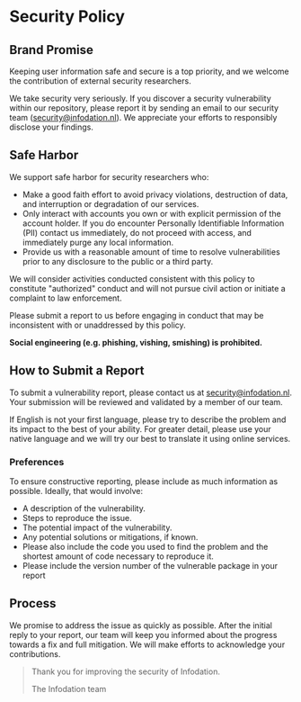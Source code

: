 # Security Policy

## Brand Promise

Keeping user information safe and secure is a top priority, and we welcome the contribution of external security researchers.

We take security very seriously. If you discover a security vulnerability within our repository, please report it by sending an email to our security team (security@infodation.nl).
We appreciate your efforts to responsibly disclose your findings.

## Safe Harbor

We support safe harbor for security researchers who:

* Make a good faith effort to avoid privacy violations, destruction of data, and interruption or degradation of our services.
* Only interact with accounts you own or with explicit permission of the account holder. 
  If you do encounter Personally Identifiable Information (PII) contact us immediately, do not proceed with access, and immediately purge any local information.
* Provide us with a reasonable amount of time to resolve vulnerabilities prior to any disclosure to the public or a third party.

We will consider activities conducted consistent with this policy to constitute "authorized" conduct and will not pursue civil action or initiate a complaint to law enforcement. 

Please submit a report to us before engaging in conduct that may be inconsistent with or unaddressed by this policy.

**Social engineering (e.g. phishing, vishing, smishing) is prohibited.**

## How to Submit a Report

To submit a vulnerability report, please contact us at security@infodation.nl.
Your submission will be reviewed and validated by a member of our team.

If English is not your first language, please try to describe the problem and its impact to the best of your ability. 
For greater detail, please use your native language and we will try our best to translate it using online services.

### Preferences

To ensure constructive reporting, please include as much information as possible. 
Ideally, that would involve:
- A description of the vulnerability.
- Steps to reproduce the issue.
- The potential impact of the vulnerability.
- Any potential solutions or mitigations, if known.
- Please also include the code you used to find the problem and the shortest amount of code necessary to reproduce it.
- Please include the version number of the vulnerable package in your report

## Process

We promise to address the issue as quickly as possible. 
After the initial reply to your report, our team will keep you informed about the progress towards a fix and full mitigation.
We will make efforts to acknowledge your contributions.

> Thank you for improving the security of Infodation.
> 
> The Infodation team
